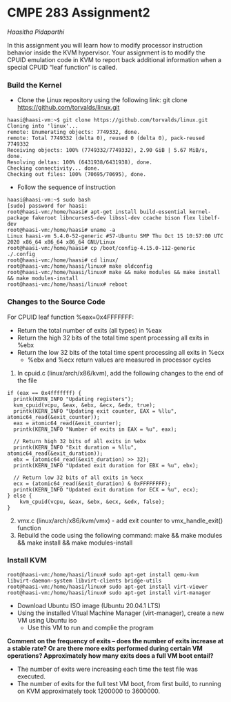 # CMPE 283 Assignment2

*Haasitha Pidaparthi*

In this assignment you will learn how to modify processor instruction behavior inside the KVM hypervisor. Your assignment is to modify the CPUID emulation code in KVM to report back additional information when a special CPUID “leaf function” is called.

### Build the Kernel
* Clone the Linux repository using the following link: git clone https://github.com/torvalds/linux.git
```
haasi@haasi-vm:~$ git clone https://github.com/torvalds/linux.git
Cloning into 'linux'...
remote: Enumerating objects: 7749332, done.
remote: Total 7749332 (delta 0), reused 0 (delta 0), pack-reused 7749332
Receiving objects: 100% (7749332/7749332), 2.90 GiB | 5.67 MiB/s, done.
Resolving deltas: 100% (6431938/6431938), done.
Checking connectivity... done.
Checking out files: 100% (70695/70695), done.
```
* Follow the sequence of instruction
```
haasi@haasi-vm:~$ sudo bash
[sudo] password for haasi: 
root@haasi-vm:/home/haasi# apt-get install build-essential kernel-package fakeroot libncurses5-dev libssl-dev ccache bison flex libelf-dev
root@haasi-vm:/home/haasi# uname -a
Linux haasi-vm 5.4.0-52-generic #57-Ubuntu SMP Thu Oct 15 10:57:00 UTC 2020 x86_64 x86_64 x86_64 GNU/Linux
root@haasi-vm:/home/haasi# cp /boot/config-4.15.0-112-generic ./.config
root@haasi-vm:/home/haasi# cd linux/
root@haasi-vm:/home/haasi/linux# make oldconfig
root@haasi-vm:/home/haasi/linux# make && make modules && make install && make modules-install
root@haasi-vm:/home/haasi/linux# reboot
```
### Changes to the Source Code 
For CPUID leaf function %eax=0x4FFFFFFF:
* Return the total number of exits (all types) in %eax
* Return the high 32 bits of the total time spent processing all exits in %ebx
* Return the low 32 bits of the total time spent processing all exits in %ecx
  * %ebx and %ecx return values are measured in processor cycles

1. In cpuid.c (linux/arch/x86/kvm), add the following changes to the end of the file
```
if (eax == 0x4fffffff) {
  printk(KERN_INFO "Updating registers");
  kvm_cpuid(vcpu, &eax, &ebx, &ecx, &edx, true);
  printk(KERN_INFO "Updating exit counter, EAX = %llu", atomic64_read(&exit_counter));
  eax = atomic64_read(&exit_counter);
  printk(KERN_INFO "Number of exits in EAX = %u", eax);

  // Return high 32 bits of all exits in %ebx
  printk(KERN_INFO "Exit duration = %llu", atomic64_read(&exit_duration));
  ebx = (atomic64_read(&exit_duration) >> 32);
  printk(KERN_INFO "Updated exit duration for EBX = %u", ebx);

  // Return low 32 bits of all exits in %ecx
  ecx = (atomic64_read(&exit_duration) & 0xFFFFFFFF);
  printk(KERN_INFO "Updated exit duration for ECX = %u", ecx);
} else {
    kvm_cpuid(vcpu, &eax, &ebx, &ecx, &edx, false);
}
```
2. vmx.c (linux/arch/x86/kvm/vmx) - add exit counter to vmx_handle_exit() function
3. Rebuild the code using the following command: make && make modules && make install && make modules-install

### Install KVM
```
root@haasi-vm:/home/haasi/linux# sudo apt-get install qemu-kvm libvirt-daemon-system libvirt-clients bridge-utils
root@haasi-vm:/home/haasi/linux# sudo apt-get install virt-viewer
root@haasi-vm:/home/haasi/linux# sudo apt-get install virt-manager
```
* Download Ubuntu ISO image (Ubuntu 20.04.1 LTS)
* Using the installed Vitual Machine Manager (virt-manager), create a new VM using Ubuntu iso
  * Use this VM to run and complie the program
  
**Comment on the frequency of exits – does the number of exits increase at a stable rate? Or are there more exits performed during certain VM operations? Approximately how many exits does a full VM boot entail?**
* The number of exits were increasing each time the test file was executed. 
* The number of exits for the full test VM boot, from first build, to running on KVM approximately took 1200000 to 3600000. 
